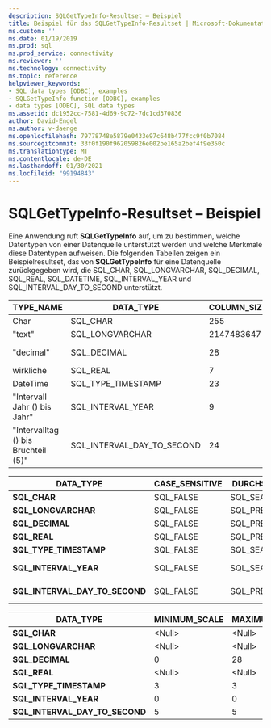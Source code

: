 ```yaml
---
description: SQLGetTypeInfo-Resultset – Beispiel
title: Beispiel für das SQLGetTypeInfo-Resultset | Microsoft-Dokumentation
ms.custom: ''
ms.date: 01/19/2019
ms.prod: sql
ms.prod_service: connectivity
ms.reviewer: ''
ms.technology: connectivity
ms.topic: reference
helpviewer_keywords:
- SQL data types [ODBC], examples
- SQLGetTypeInfo function [ODBC], examples
- data types [ODBC], SQL data types
ms.assetid: dc1952cc-7581-4d69-9c72-7dc1cd370836
author: David-Engel
ms.author: v-daenge
ms.openlocfilehash: 79778748e5879e0433e97c648b477fcc9f0b7084
ms.sourcegitcommit: 33f0f190f962059826e002be165a2bef4f9e350c
ms.translationtype: MT
ms.contentlocale: de-DE
ms.lasthandoff: 01/30/2021
ms.locfileid: "99194843"
---
```

# <a name="example-sqlgettypeinfo-result-set"></a>SQLGetTypeInfo-Resultset – Beispiel
Eine Anwendung ruft **SQLGetTypeInfo** auf, um zu bestimmen, welche Datentypen von einer Datenquelle unterstützt werden und welche Merkmale diese Datentypen aufweisen. Die folgenden Tabellen zeigen ein Beispielresultset, das von **SQLGetTypeInfo** für eine Datenquelle zurückgegeben wird, die SQL_CHAR, SQL_LONGVARCHAR, SQL_DECIMAL, SQL_REAL, SQL_DATETIME, SQL_INTERVAL_YEAR und SQL_INTERVAL_DAY_TO_SECOND unterstützt.  
  
|TYPE_NAME|DATA_TYPE|COLUMN_SIZE|LITERAL_PREFIX|LITERAL_SUFFIX|CREATE_PARAMS|NULLABLE|  
|----------------|----------------|------------------|---------------------|---------------------|--------------------|--------------|  
|Char|SQL_CHAR|255|"'"|"'"|Füll|SQL_TRUE|  
|"text"|SQL_LONGVARCHAR|2147483647|"'"|"'"|\<Null>|SQL_TRUE|  
|"decimal"|SQL_DECIMAL|28|\<Null>|\<Null>|präziser<br />migen|SQL_TRUE|  
|wirkliche|SQL_REAL|7|\<Null>|\<Null>|\<Null>|SQL_TRUE|  
|DateTime|SQL_TYPE_TIMESTAMP|23|"'"|"'"|\<Null>|SQL_TRUE|  
|"Intervall Jahr () bis Jahr"|SQL_INTERVAL_YEAR|9|"'"|"'"|präziser|SQL_TRUE|  
|"Intervalltag () bis Bruchteil (5)"|SQL_INTERVAL_DAY_TO_SECOND|24|"'"|"'"|präziser|SQL_TRUE|  
  
|DATA_TYPE|CASE_SENSITIVE|DURCHSUCHBAR|UNSIGNED_ATTRIBUTE|FIXED_PREC_SCALE|AUTO_UNIQUE_VALUE|LOCAL_TYPE_NAME|  
|----------------|---------------------|----------------|-------------------------|------------------------|-------------------------|-----------------------|  
|**SQL_CHAR**|SQL_FALSE|SQL_SEARCHABLE|\<Null>|SQL_FALSE|\<Null>|Char|  
|**SQL_LONGVARCHAR**|SQL_FALSE|SQL_PRED_CHAR|\<Null>|SQL_FALSE|\<Null>|"text"|  
|**SQL_DECIMAL**|SQL_FALSE|SQL_PRED_BASIC|SQL_FALSE|SQL_FALSE|SQL_FALSE|"decimal"|  
|**SQL_REAL**|SQL_FALSE|SQL_PRED_BASIC|SQL_FALSE|SQL_FALSE|SQL_FALSE|wirkliche|  
|**SQL_TYPE_TIMESTAMP**|SQL_FALSE|SQL_SEARCHABLE|\<Null>|SQL_FALSE|\<Null>|DateTime|  
|**SQL_INTERVAL_YEAR**|SQL_FALSE|SQL_SEARCHABLE|\<Null>|SQL_FALSE|\<Null>|"Intervall Jahr () bis Jahr"|  
|**SQL_INTERVAL_DAY_TO_SECOND**|SQL_FALSE|SQL_PRED_BASIC|\<Null>|SQL_FALSE|\<Null>|"Intervalltag () bis Bruchteil (5)"|  
  
|DATA_TYPE|MINIMUM_SCALE|MAXIMUM_SCALE|SQL_DATA_TYPE|SQL_DATETIME_SUB|NUM_PREC_RADIX|INTERVAL_PRECISION|  
|----------------|--------------------|--------------------|---------------------|------------------------|----------------------|-------------------------|  
|**SQL_CHAR**|\<Null>|\<Null>|SQL_CHAR|\<Null>|\<Null>|\<Null>|  
|**SQL_LONGVARCHAR**|\<Null>|\<Null>|SQL_LONGVARCHAR|\<Null>|\<Null>|\<Null>|  
|**SQL_DECIMAL**|0|28|SQL_DECIMAL|\<Null>|10|\<Null>|  
|**SQL_REAL**|\<Null>|\<Null>|SQL_REAL|\<Null>|10|\<Null>|  
|**SQL_TYPE_TIMESTAMP**|3|3|SQL_DATETIME|SQL_CODE_TIMESTAMP|\<Null>|12|  
|**SQL_INTERVAL_YEAR**|0|0|SQL_INTERVAL|SQL_CODE_INTERVALYEAR|\<Null>|9|  
|**SQL_INTERVAL_DAY_TO_SECOND**|5|5|SQL_INTERVAL|SQL_CODE_INTERVALDAY_TO_SECOND|\<Null>|9|
